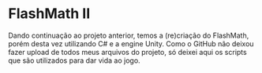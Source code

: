 # FlashMath II 

Dando continuação ao projeto anterior, temos a (re)criação do FlashMath, porém desta vez utilizando C# e a engine Unity. 
Como o GitHub não deixou fazer upload de todos meus arquivos do projeto, só deixei aqui os scripts que são utilizados para dar vida ao jogo. 
